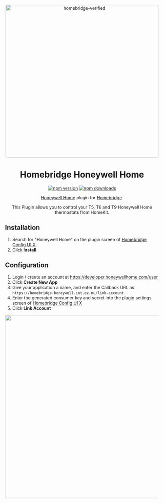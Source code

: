 <span align="center">

<a href="https://github.com/homebridge/verified/blob/master/verified-plugins.json"><img alt="homebridge-verified" src="https://raw.githubusercontent.com/donavanbecker/homebridge-honeywell-home/master/honeywell/Homebridge_x_Honeywell.svg?sanitize=true" width="500px"></a>

# Homebridge Honeywell Home

<a href="https://www.npmjs.com/package/homebridge-honeywell-home"><img title="npm version" src="https://badgen.net/npm/v/homebridge-honeywell-home" ></a>
<a href="https://www.npmjs.com/package/homebridge-honeywell-home"><img title="npm downloads" src="https://badgen.net/npm/dt/homebridge-honeywell-home" ></a>

<p><a href="https://honeywellhome.com">Honeywell Home</a> plugin for 
  <a href="https://homebridge.io">Homebridge</a>. 
  
  This Plugin allows you to control your T5, T6 and T9 Honeywell Home thermostats from HomeKit.
</p>

</span>

## Installation

1. Search for "Honeywell Home" on the plugin screen of [Homebridge Config UI X](https://github.com/oznu/homebridge-config-ui-x).
2. Click **Install**.

## Configuration

1. Login / create an account at https://developer.honeywellhome.com/user
2. Click **Create New App**
3. Give your application a name, and enter the Callback URL as `https://homebridge-honeywell.iot.oz.nu/link-account`
4. Enter the generated consumer key and secret into the plugin settings screen of [Homebridge Config UI X](https://github.com/oznu/homebridge-config-ui-x)
5. Click **Link Account**

<p align="center">

<img src="https://user-images.githubusercontent.com/3979615/88920827-d5b97680-d2b0-11ea-9002-15209eebd995.png" width="600px">

</p>
